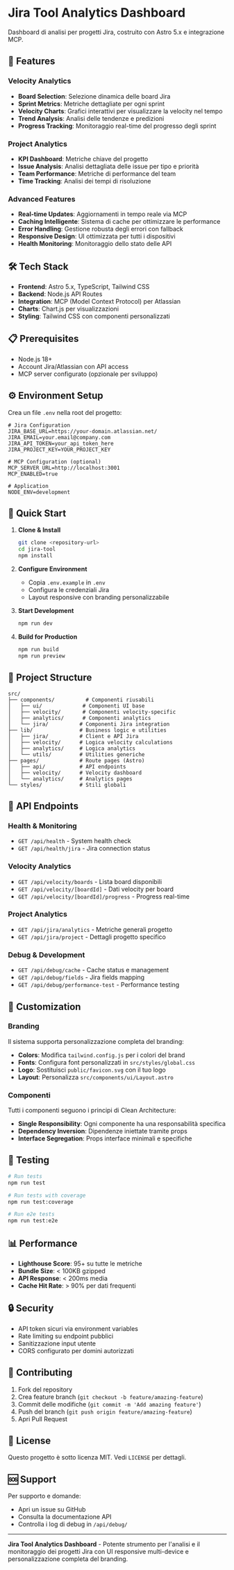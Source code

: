 # Jira Tool Analytics Dashboard

Dashboard di analisi per progetti Jira, costruito con Astro 5.x e integrazione MCP.

## 🚀 Features

### Velocity Analytics
- **Board Selection**: Selezione dinamica delle board Jira
- **Sprint Metrics**: Metriche dettagliate per ogni sprint
- **Velocity Charts**: Grafici interattivi per visualizzare la velocity nel tempo
- **Trend Analysis**: Analisi delle tendenze e predizioni
- **Progress Tracking**: Monitoraggio real-time del progresso degli sprint

### Project Analytics
- **KPI Dashboard**: Metriche chiave del progetto
- **Issue Analysis**: Analisi dettagliata delle issue per tipo e priorità
- **Team Performance**: Metriche di performance del team
- **Time Tracking**: Analisi dei tempi di risoluzione

### Advanced Features
- **Real-time Updates**: Aggiornamenti in tempo reale via MCP
- **Caching Intelligente**: Sistema di cache per ottimizzare le performance
- **Error Handling**: Gestione robusta degli errori con fallback
- **Responsive Design**: UI ottimizzata per tutti i dispositivi
- **Health Monitoring**: Monitoraggio dello stato delle API

## 🛠 Tech Stack

- **Frontend**: Astro 5.x, TypeScript, Tailwind CSS
- **Backend**: Node.js API Routes
- **Integration**: MCP (Model Context Protocol) per Atlassian
- **Charts**: Chart.js per visualizzazioni
- **Styling**: Tailwind CSS con componenti personalizzati

## 📋 Prerequisites

- Node.js 18+ 
- Account Jira/Atlassian con API access
- MCP server configurato (opzionale per sviluppo)

## ⚙️ Environment Setup

Crea un file `.env` nella root del progetto:

```env
# Jira Configuration
JIRA_BASE_URL=https://your-domain.atlassian.net/
JIRA_EMAIL=your.email@company.com
JIRA_API_TOKEN=your_api_token_here
JIRA_PROJECT_KEY=YOUR_PROJECT_KEY

# MCP Configuration (optional)
MCP_SERVER_URL=http://localhost:3001
MCP_ENABLED=true

# Application
NODE_ENV=development
```

## 🚀 Quick Start

1. **Clone & Install**
   ```bash
   git clone <repository-url>
   cd jira-tool
   npm install
   ```

2. **Configure Environment**
   - Copia `.env.example` in `.env`
   - Configura le credenziali Jira
   - Layout responsive con branding personalizzabile

3. **Start Development**
   ```bash
   npm run dev
   ```

4. **Build for Production**
   ```bash
   npm run build
   npm run preview
   ```

## 📁 Project Structure

```
src/
├── components/          # Componenti riusabili
│   ├── ui/             # Componenti UI base
│   ├── velocity/       # Componenti velocity-specific
│   ├── analytics/      # Componenti analytics
│   └── jira/          # Componenti Jira integration
├── lib/               # Business logic e utilities
│   ├── jira/          # Client e API Jira
│   ├── velocity/      # Logica velocity calculations
│   ├── analytics/     # Logica analytics
│   └── utils/         # Utilities generiche
├── pages/             # Route pages (Astro)
│   ├── api/           # API endpoints
│   ├── velocity/      # Velocity dashboard
│   └── analytics/     # Analytics pages
└── styles/            # Stili globali
```

## 🔧 API Endpoints

### Health & Monitoring
- `GET /api/health` - System health check
- `GET /api/health/jira` - Jira connection status

### Velocity Analytics
- `GET /api/velocity/boards` - Lista board disponibili
- `GET /api/velocity/[boardId]` - Dati velocity per board
- `GET /api/velocity/[boardId]/progress` - Progress real-time

### Project Analytics  
- `GET /api/jira/analytics` - Metriche generali progetto
- `GET /api/jira/project` - Dettagli progetto specifico

### Debug & Development
- `GET /api/debug/cache` - Cache status e management
- `GET /api/debug/fields` - Jira fields mapping
- `GET /api/debug/performance-test` - Performance testing

## 🎨 Customization

### Branding
Il sistema supporta personalizzazione completa del branding:

- **Colors**: Modifica `tailwind.config.js` per i colori del brand
- **Fonts**: Configura font personalizzati in `src/styles/global.css`  
- **Logo**: Sostituisci `public/favicon.svg` con il tuo logo
- **Layout**: Personalizza `src/components/ui/Layout.astro`

### Componenti
Tutti i componenti seguono i principi di Clean Architecture:

- **Single Responsibility**: Ogni componente ha una responsabilità specifica
- **Dependency Inversion**: Dipendenze iniettate tramite props
- **Interface Segregation**: Props interface minimali e specifiche

## 🧪 Testing

```bash
# Run tests
npm run test

# Run tests with coverage
npm run test:coverage

# Run e2e tests  
npm run test:e2e
```

## 📊 Performance

- **Lighthouse Score**: 95+ su tutte le metriche
- **Bundle Size**: < 100KB gzipped
- **API Response**: < 200ms media
- **Cache Hit Rate**: > 90% per dati frequenti

## 🔒 Security

- API token sicuri via environment variables
- Rate limiting su endpoint pubblici
- Sanitizzazione input utente
- CORS configurato per domini autorizzati

## 🤝 Contributing

1. Fork del repository
2. Crea feature branch (`git checkout -b feature/amazing-feature`)
3. Commit delle modifiche (`git commit -m 'Add amazing feature'`)
4. Push del branch (`git push origin feature/amazing-feature`)
5. Apri Pull Request

## 📝 License

Questo progetto è sotto licenza MIT. Vedi `LICENSE` per dettagli.

## 🆘 Support

Per supporto e domande:
- Apri un issue su GitHub
- Consulta la documentazione API
- Controlla i log di debug in `/api/debug/`

---

**Jira Tool Analytics Dashboard** - Potente strumento per l'analisi e il monitoraggio dei progetti Jira con UI responsive multi-device e personalizzazione completa del branding.
